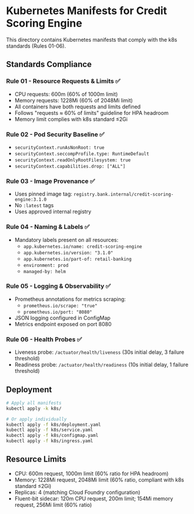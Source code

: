 # Kubernetes Manifests for Credit Scoring Engine

This directory contains Kubernetes manifests that comply with the k8s standards (Rules 01-06).

## Standards Compliance

### Rule 01 - Resource Requests & Limits ✅
- CPU requests: 600m (60% of 1000m limit)
- Memory requests: 1228Mi (60% of 2048Mi limit)
- All containers have both requests and limits defined
- Follows "requests ≈ 60% of limits" guideline for HPA headroom
- Memory limit complies with k8s standard ≤2Gi

### Rule 02 - Pod Security Baseline ✅
- `securityContext.runAsNonRoot: true`
- `securityContext.seccompProfile.type: RuntimeDefault`
- `securityContext.readOnlyRootFilesystem: true`
- `securityContext.capabilities.drop: ["ALL"]`

### Rule 03 - Image Provenance ✅
- Uses pinned image tag: `registry.bank.internal/credit-scoring-engine:3.1.0`
- No `:latest` tags
- Uses approved internal registry

### Rule 04 - Naming & Labels ✅
- Mandatory labels present on all resources:
  - `app.kubernetes.io/name: credit-scoring-engine`
  - `app.kubernetes.io/version: "3.1.0"`
  - `app.kubernetes.io/part-of: retail-banking`
  - `environment: prod`
  - `managed-by: helm`

### Rule 05 - Logging & Observability ✅
- Prometheus annotations for metrics scraping:
  - `prometheus.io/scrape: "true"`
  - `prometheus.io/port: "8080"`
- JSON logging configured in ConfigMap
- Metrics endpoint exposed on port 8080

### Rule 06 - Health Probes ✅
- Liveness probe: `/actuator/health/liveness` (30s initial delay, 3 failure threshold)
- Readiness probe: `/actuator/health/readiness` (10s initial delay, 1 failure threshold)

## Deployment

```bash
# Apply all manifests
kubectl apply -k k8s/

# Or apply individually
kubectl apply -f k8s/deployment.yaml
kubectl apply -f k8s/service.yaml
kubectl apply -f k8s/configmap.yaml
kubectl apply -f k8s/ingress.yaml
```

## Resource Limits

- CPU: 600m request, 1000m limit (60% ratio for HPA headroom)
- Memory: 1228Mi request, 2048Mi limit (60% ratio, compliant with k8s standard ≤2Gi)
- Replicas: 4 (matching Cloud Foundry configuration)
- Fluent-bit sidecar: 120m CPU request, 200m limit; 154Mi memory request, 256Mi limit (60% ratio)
